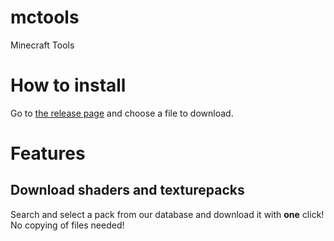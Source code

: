 # mctools
Minecraft Tools

# How to install
Go to [the release page](https://github.com/nsde/mctools/releases) and choose a file to download.

# Features
## Download shaders and texturepacks
Search and select a pack from our database and download it with **one** click! No copying of files needed!

